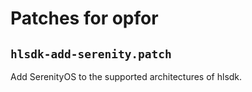 # Patches for opfor

## `hlsdk-add-serenity.patch`

Add SerenityOS to the supported architectures of hlsdk.

